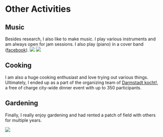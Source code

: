 Other Activities
======

Music
------
Besides research, I also like to make music. I play various instruments and am always open for jam sessions. I also play (piano) in a cover band ([facebook](https://www.facebook.com/betrayedbasterds/)). 
![](../images/bb-band.png)
![](../images/hsd-cropped.png)


Cooking
------
I am also a huge cooking enthusiast and love trying out various things. Ultimately, I ended up as a part of the organizing team of [Darmstadt kocht!](https://darmstadtkocht.de/), a free of charge city-wide dinner event with up to 350 participants. 

Gardening
------
Finally, I really enjoy gardening and had rented a patch of field with others for multiple years.

![](../images/gardening.png)
